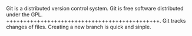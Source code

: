 Git is a distributed version control system.
Git is free software distributed under the GPL.
+++++++++++++++++++++++++++++++++++++++++++++.
Git tracks changes of files.
Creating a new branch is quick and sinple.
